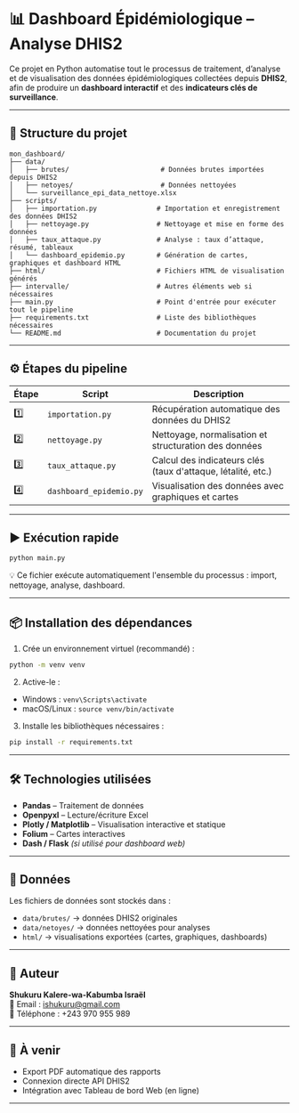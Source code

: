 # 📊 Dashboard Épidémiologique – Analyse DHIS2

Ce projet en Python automatise tout le processus de traitement, d’analyse et de visualisation des données épidémiologiques collectées depuis **DHIS2**, afin de produire un **dashboard interactif** et des **indicateurs clés de surveillance**.

---

## 🧱 Structure du projet

```
mon_dashboard/
├── data/
│   ├── brutes/                       # Données brutes importées depuis DHIS2
│   ├── netoyes/                      # Données nettoyées
│   └── surveillance_epi_data_nettoye.xlsx
├── scripts/
│   ├── importation.py               # Importation et enregistrement des données DHIS2
│   ├── nettoyage.py                 # Nettoyage et mise en forme des données
│   ├── taux_attaque.py              # Analyse : taux d’attaque, résumé, tableaux
│   └── dashboard_epidemio.py        # Génération de cartes, graphiques et dashboard HTML
├── html/                            # Fichiers HTML de visualisation générés
├── intervalle/                      # Autres éléments web si nécessaires
├── main.py                          # Point d'entrée pour exécuter tout le pipeline
├── requirements.txt                 # Liste des bibliothèques nécessaires
└── README.md                        # Documentation du projet
```

---

## ⚙️ Étapes du pipeline

| Étape | Script | Description |
|------|--------|-------------|
| 1️⃣ | `importation.py` | Récupération automatique des données du DHIS2 |
| 2️⃣ | `nettoyage.py` | Nettoyage, normalisation et structuration des données |
| 3️⃣ | `taux_attaque.py` | Calcul des indicateurs clés (taux d'attaque, létalité, etc.) |
| 4️⃣ | `dashboard_epidemio.py` | Visualisation des données avec graphiques et cartes |

---

## ▶️ Exécution rapide

```bash
python main.py
```

💡 Ce fichier exécute automatiquement l'ensemble du processus : import, nettoyage, analyse, dashboard.

---

## 📦 Installation des dépendances

1. Crée un environnement virtuel (recommandé) :

```bash
python -m venv venv
```

2. Active-le :

- Windows : `venv\Scripts\activate`
- macOS/Linux : `source venv/bin/activate`

3. Installe les bibliothèques nécessaires :

```bash
pip install -r requirements.txt
```

---

## 🛠 Technologies utilisées

- **Pandas** – Traitement de données
- **Openpyxl** – Lecture/écriture Excel
- **Plotly / Matplotlib** – Visualisation interactive et statique
- **Folium** – Cartes interactives
- **Dash / Flask** *(si utilisé pour dashboard web)*

---

## 📂 Données

Les fichiers de données sont stockés dans :
- `data/brutes/` → données DHIS2 originales
- `data/netoyes/` → données nettoyées pour analyses
- `html/` → visualisations exportées (cartes, graphiques, dashboards)

---

## 👤 Auteur

**Shukuru Kalere-wa-Kabumba Israël**  
📧 Email : ishukuru@gmail.com  
📱 Téléphone : +243 970 955 989  

---

## 📌 À venir

- Export PDF automatique des rapports
- Connexion directe API DHIS2
- Intégration avec Tableau de bord Web (en ligne)

---
